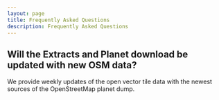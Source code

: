 ```yaml
---
layout: page
title: Frequently Asked Questions
description: Frequently Asked Questions
---
```


## Will the Extracts and Planet download be updated with new OSM data?

We provide weekly updates of the open vector tile data with the newest sources of the OpenStreetMap planet dump.
